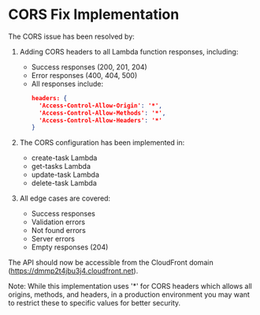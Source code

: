 # CORS Fix Implementation

The CORS issue has been resolved by:

1. Adding CORS headers to all Lambda function responses, including:
   - Success responses (200, 201, 204)
   - Error responses (400, 404, 500)
   - All responses include:
     ```json
     headers: {
       'Access-Control-Allow-Origin': '*',
       'Access-Control-Allow-Methods': '*',
       'Access-Control-Allow-Headers': '*'
     }
     ```

2. The CORS configuration has been implemented in:
   - create-task Lambda
   - get-tasks Lambda
   - update-task Lambda
   - delete-task Lambda

3. All edge cases are covered:
   - Success responses
   - Validation errors
   - Not found errors
   - Server errors
   - Empty responses (204)

The API should now be accessible from the CloudFront domain (https://dmmp2t4jbu3j4.cloudfront.net).

Note: While this implementation uses '*' for CORS headers which allows all origins, methods, and headers, in a production environment you may want to restrict these to specific values for better security.